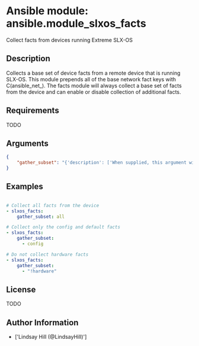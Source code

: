 # Ansible module: ansible.module_slxos_facts


Collect facts from devices running Extreme SLX-OS

## Description

Collects a base set of device facts from a remote device that is running SLX-OS.  This module prepends all of the base network fact keys with C(ansible_net_<fact>).  The facts module will always collect a base set of facts from the device and can enable or disable collection of additional facts.

## Requirements

TODO

## Arguments

``` json
{
    "gather_subset": "{'description': ['When supplied, this argument will restrict the facts collected to a given subset.  Possible values for this argument include all, hardware, config, and interfaces.  Can specify a list of values to include a larger subset.  Values can also be used with an initial C(M(!)) to specify that a specific subset should not be collected.'], 'required': False, 'default': ['!config']}",
}
```

## Examples


``` yaml

# Collect all facts from the device
- slxos_facts:
    gather_subset: all

# Collect only the config and default facts
- slxos_facts:
    gather_subset:
      - config

# Do not collect hardware facts
- slxos_facts:
    gather_subset:
      - "!hardware"

```

## License

TODO

## Author Information
  - ['Lindsay Hill (@LindsayHill)']
